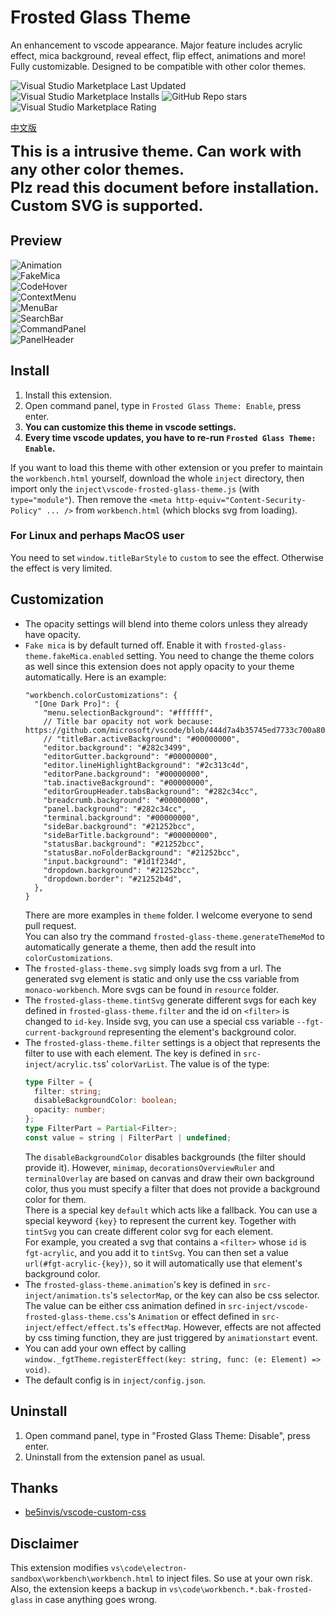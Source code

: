 # Frosted Glass Theme
An enhancement to vscode appearance. Major feature includes acrylic effect, mica background, reveal effect, flip effect, animations and more! Fully customizable. Designed to be compatible with other color themes.

![Visual Studio Marketplace Last Updated](https://img.shields.io/visual-studio-marketplace/last-updated/RichardLuo.frosted-glass-theme?style=for-the-badge&color=%234CAF50)
![Visual Studio Marketplace Installs](https://img.shields.io/visual-studio-marketplace/i/RichardLuo.frosted-glass-theme?style=for-the-badge&color=%232196F3)
![GitHub Repo stars](https://img.shields.io/github/stars/RichardLuo0/vscode-frosted-glass-theme?style=for-the-badge&link=https%3A%2F%2Fgithub.com%2FRichardLuo0%2Fvscode-frosted-glass-theme&color=%23FF9800)
![Visual Studio Marketplace Rating](https://img.shields.io/visual-studio-marketplace/r/RichardLuo.frosted-glass-theme?style=for-the-badge&link=https%3A%2F%2Fmarketplace.visualstudio.com%2Fitems%3FitemName%3DRichardLuo.frosted-glass-theme%26ssr%3Dfalse%23review-details&color=%239C27B0)

[中文版](READMECN.md)

<span style="font-size: 24px;font-weight: bold">
This is a intrusive theme. Can work with any other color themes.
<br>
Plz read this document before installation.
<br>
Custom SVG is supported.
</span>

## Preview
![Animation](image/Animation.gif) \
![FakeMica](image/FakeMica.jpg) \
![CodeHover](image/CodeHover.jpg) \
![ContextMenu](image/ContextMenu.jpg) \
![MenuBar](image/MenuBar.jpg) \
![SearchBar](image/SearchBar.jpg) \
![CommandPanel](image/CommandPanel.jpg) \
![PanelHeader](image/PanelHeader.jpg)
## Install
1. Install this extension.
1. Open command panel, type in `Frosted Glass Theme: Enable`, press enter.
1. **You can customize this theme in vscode settings.**
1. **Every time vscode updates, you have to re-run `Frosted Glass Theme: Enable`.**

If you want to load this theme with other extension or you prefer to maintain the `workbench.html` yourself, download the whole `inject` directory, then import only the `inject\vscode-frosted-glass-theme.js` (with `type="module"`). Then remove the `<meta http-equiv="Content-Security-Policy" ... />` from `workbench.html` (which blocks svg from loading).
### For Linux and perhaps MacOS user
You need to set `window.titleBarStyle` to `custom` to see the effect. Otherwise the effect is very limited.
## Customization
* The opacity settings will blend into theme colors unless they already have opacity.
* `Fake mica` is by default turned off. Enable it with `frosted-glass-theme.fakeMica.enabled` setting. You need to change the theme colors as well since this extension does not apply opacity to your theme automatically. Here is an example:
    ```jsonc
    "workbench.colorCustomizations": {
      "[One Dark Pro]": {
        "menu.selectionBackground": "#ffffff",
        // Title bar opacity not work because: https://github.com/microsoft/vscode/blob/444d7a4b35745ed7733c700a8008f55cd659eb1d/src/vs/workbench/browser/parts/titlebar/titlebarPart.ts#L682
        // "titleBar.activeBackground": "#00000000",  
        "editor.background": "#282c3499",
        "editorGutter.background": "#00000000",
        "editor.lineHighlightBackground": "#2c313c4d",
        "editorPane.background": "#00000000",
        "tab.inactiveBackground": "#00000000",
        "editorGroupHeader.tabsBackground": "#282c34cc",
        "breadcrumb.background": "#00000000",
        "panel.background": "#282c34cc",
        "terminal.background": "#00000000",
        "sideBar.background": "#21252bcc",
        "sideBarTitle.background": "#00000000",
        "statusBar.background": "#21252bcc",
        "statusBar.noFolderBackground": "#21252bcc",
        "input.background": "#1d1f234d",
        "dropdown.background": "#21252bcc",
        "dropdown.border": "#21252b4d",
      },
    }
    ```
    There are more examples in `theme` folder. I welcome everyone to send pull request. \
    You can also try the command `frosted-glass-theme.generateThemeMod` to automatically generate a theme, then add the result into `colorCustomizations`.
* The `frosted-glass-theme.svg` simply loads svg from a url. The generated svg element is static and only use the css variable from `monaco-workbench`. More svgs can be found in `resource` folder.
* The `frosted-glass-theme.tintSvg` generate different svgs for each key defined in `frosted-glass-theme.filter` and the id on `<filter>` is changed to `id-key`. Inside svg, you can use a special css variable `--fgt-current-background` representing the element's background color.
* The `frosted-glass-theme.filter` settings is a object that represents the filter to use with each element. The key is defined in `src-inject/acrylic.ts`s' `colorVarList`. The value is of the type:
    ```typescript
    type Filter = {
      filter: string;
      disableBackgroundColor: boolean;
      opacity: number;
    };
    type FilterPart = Partial<Filter>;
    const value = string | FilterPart | undefined;
    ```
    The `disableBackgroundColor` disables backgrounds (the filter should provide it). However, `minimap`, `decorationsOverviewRuler` and `terminalOverlay` are based on canvas and draw their own background color, thus you must specify a filter that does not provide a background color for them. \
    There is a special key `default` which acts like a fallback. You can use a special keyword `{key}` to represent the current key. Together with `tintSvg` you can create different color svg for each element. \
    For example, you created a svg that contains a `<filter>` whose `id` is `fgt-acrylic`, and you add it to `tintSvg`. You can then set a value `url(#fgt-acrylic-{key})`, so it will automatically use that element's background color. 
* The `frosted-glass-theme.animation`'s key is defined in `src-inject/animation.ts`'s `selectorMap`, or the key can also be css selector. The value can be either css animation defined in `src-inject/vscode-frosted-glass-theme.css`'s `Animation` or effect defined in `src-inject/effect/effect.ts`'s `effectMap`. However, effects are not affected by css timing function, they are just triggered by `animationstart` event.
* You can add your own effect by calling `window._fgtTheme.registerEffect(key: string, func: (e: Element) => void)`.
* The default config is in `inject/config.json`.
## Uninstall
1. Open command panel, type in "Frosted Glass Theme: Disable", press enter.
1. Uninstall from the extension panel as usual.
## Thanks
* [be5invis/vscode-custom-css](https://github.com/be5invis/vscode-custom-css)
## Disclaimer
This extension modifies `vs\code\electron-sandbox\workbench\workbench.html` to inject files. So use at your own risk. \
Also, the extension keeps a backup in `vs\code\workbench.*.bak-frosted-glass` in case anything goes wrong.
